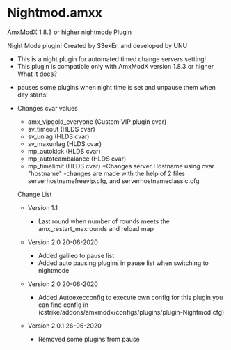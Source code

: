 # Nightmod.amxx
AmxModX 1.8.3 or higher nightmode Plugin

Night Mode plugin! Created by S3ekEr, and developed by UNU

- This is a night plugin for automated timed change servers setting!
- This plugin is compatible only with AmxModX version 1.8.3 or higher
What it does?

* pauses some plugins when night time is set and unpause them when day starts!
* Changes cvar values

	- amx_vipgold_everyone (Custom VIP plugin cvar)
	- sv_timeout (HLDS cvar)
	- sv_unlag  (HLDS cvar)
	- sv_maxunlag (HLDS cvar)
	- mp_autokick	(HLDS cvar)
	- mp_autoteambalance (HLDS cvar)
	- mp_timelimit (HLDS cvar)
*Changes server Hostname using cvar "hostname"
	-changes are made with the help of 2 files
	serverhostnamefreevip.cfg, and serverhostnameclassic.cfg
  
  Change List
  
  	- Version 1.1 
		* Last round when number of rounds meets the amx_restart_maxrounds and reload map
 
	- Version 2.0 20-06-2020
		* Added galileo to pause list
		* Added auto pausing plugins in pause list when switching to nightmode 
 
	- Version 2.0 20-06-2020
		* Added Autoexecconfig to execute own config for this plugin you can find config in (cstrike/addons/amxmodx/configs/plugins/plugin-Nightmod.cfg)
	- Version 2.0.1 26-06-2020
		* Removed some plugins from pause
